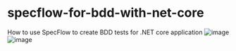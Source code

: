 # specflow-for-bdd-with-net-core
How to use SpecFlow to create BDD tests for .NET core application
![image](https://user-images.githubusercontent.com/32801172/172211595-0f97017a-1bb5-4900-86e0-6d9cac076f77.png)
![image](https://user-images.githubusercontent.com/32801172/172211680-445d069e-3802-4d40-af91-e05e04f326fd.png)
